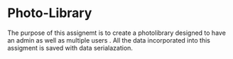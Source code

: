 # Photo-Library

The purpose of this assignemt is to create a photolibrary designed to have an admin as well as multiple users . All the data incorporated into this assigment is saved with data serialazation.
